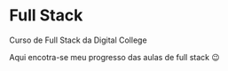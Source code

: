 # Full Stack
 Curso de Full Stack da Digital College

 Aqui encotra-se meu progresso das aulas de full stack 😉
